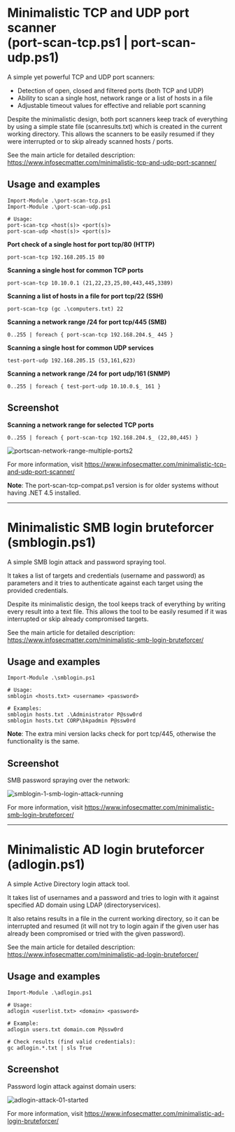 # Minimalistic TCP and UDP port scanner<br>(port-scan-tcp.ps1 | port-scan-udp.ps1)

A simple yet powerful TCP and UDP port scanners:
* Detection of open, closed and filtered ports (both TCP and UDP)
* Ability to scan a single host, network range or a list of hosts in a file
* Adjustable timeout values for effective and reliable port scanning

Despite the minimalistic design, both port scanners keep track of everything by using a simple state file (scanresults.txt) which is created in the current working directory. This allows the scanners to be easily resumed if they were interrupted or to skip already scanned hosts / ports.

See the main article for detailed description: https://www.infosecmatter.com/minimalistic-tcp-and-udp-port-scanner/

## Usage and examples
```
Import-Module .\port-scan-tcp.ps1
Import-Module .\port-scan-udp.ps1

# Usage:
port-scan-tcp <host(s)> <port(s)>
port-scan-udp <host(s)> <port(s)>
```

**Port check of a single host for port tcp/80 (HTTP)**
```
port-scan-tcp 192.168.205.15 80
```

**Scanning a single host for common TCP ports**
```
port-scan-tcp 10.10.0.1 (21,22,23,25,80,443,445,3389)
```

**Scanning a list of hosts in a file for port tcp/22 (SSH)**
```
port-scan-tcp (gc .\computers.txt) 22
```

**Scanning a network range /24 for port tcp/445 (SMB)**
```
0..255 | foreach { port-scan-tcp 192.168.204.$_ 445 }
```

**Scanning a single host for common UDP services**
```
test-port-udp 192.168.205.15 (53,161,623)
```

**Scanning a network range /24 for port udp/161 (SNMP)**
```
0..255 | foreach { test-port-udp 10.10.0.$_ 161 }
```

## Screenshot

**Scanning a network range for selected TCP ports**
```
0..255 | foreach { port-scan-tcp 192.168.204.$_ (22,80,445) }
```

![portscan-network-range-multiple-ports2](https://user-images.githubusercontent.com/60963123/84473338-f0e90c00-ac99-11ea-937d-9593a0035fd7.png)

For more information, visit https://www.infosecmatter.com/minimalistic-tcp-and-udp-port-scanner/

**Note**: The port-scan-tcp-compat.ps1 version is for older systems without having .NET 4.5 installed.

---

# Minimalistic SMB login bruteforcer (smblogin.ps1)

A simple SMB login attack and password spraying tool.

It takes a list of targets and credentials (username and password) as parameters and it tries to authenticate against each target using the provided credentials.

Despite its minimalistic design, the tool keeps track of everything by writing every result into a text file. This allows the tool to be easily resumed if it was interrupted or skip already compromised targets.

See the main article for detailed description: https://www.infosecmatter.com/minimalistic-smb-login-bruteforcer/

## Usage and examples
```
Import-Module .\smblogin.ps1

# Usage:
smblogin <hosts.txt> <username> <password>

# Examples:
smblogin hosts.txt .\Administrator P@ssw0rd
smblogin hosts.txt CORP\bkpadmin P@ssw0rd
```

**Note**: The extra mini version lacks check for port tcp/445, otherwise the functionality is the same.

## Screenshot

SMB password spraying over the network:

![smblogin-1-smb-login-attack-running](https://user-images.githubusercontent.com/60963123/81509090-4b005580-9319-11ea-9706-6cc5d0b60f9a.png)

For more information, visit https://www.infosecmatter.com/minimalistic-smb-login-bruteforcer/

---

# Minimalistic AD login bruteforcer (adlogin.ps1)

A simple Active Directory login attack tool.

It takes list of usernames and a password and tries to login with it against specified AD domain using LDAP (directoryservices).

It also retains results in a file in the current working directory, so it can be interrupted and resumed (it will not try to login again if the given user has already been compromised or tried with the given password).

See the main article for detailed description: https://www.infosecmatter.com/minimalistic-ad-login-bruteforcer/

## Usage and examples

```
Import-Module .\adlogin.ps1

# Usage:
adlogin <userlist.txt> <domain> <password>

# Example:
adlogin users.txt domain.com P@ssw0rd

# Check results (find valid credentials):
gc adlogin.*.txt | sls True
```

## Screenshot

Password login attack against domain users:

![adlogin-attack-01-started](https://user-images.githubusercontent.com/60963123/81509021-cd3c4a00-9318-11ea-919f-9c6fd7ccfaed.jpg)

For more information, visit https://www.infosecmatter.com/minimalistic-ad-login-bruteforcer/
